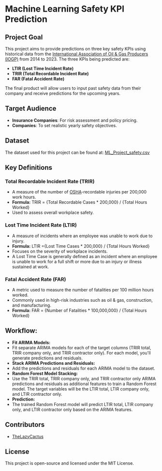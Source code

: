 # Machine Learning Safety KPI Prediction

## Project Goal
This project aims to provide predictions on three key safety KPIs using historical data from the [International Association of Oil & Gas Producers (IOGP)](w) from 2014 to 2023. The three KPIs being predicted are:

- **LTIR (Lost Time Incident Rate)**
- **TRIR (Total Recordable Incident Rate)**
- **FAR (Fatal Accident Rate)**

The final product will allow users to input past safety data from their company and receive predictions for the upcoming years.

## Target Audience
- **Insurance Companies**: For risk assessment and policy pricing.
- **Companies**: To set realistic yearly safety objectives.

## Dataset
The dataset used for this project can be found at:
[ML_Project_safety.csv](https://github.com/TheLazyCactus/ML_Project/blob/main/ML_Project_safety.csv)

## Key Definitions

### **Total Recordable Incident Rate (TRIR)**
- A measure of the number of [OSHA](w)-recordable injuries per 200,000 work hours.
- **Formula:**
   TRIR = {Total Recordable Cases *  200,000} / {Total Hours Worked}
- Used to assess overall workplace safety.

### **Lost Time Incident Rate (LTIR)**
- A measure of incidents where an employee was unable to work due to injury.
- **Formula:**
  LTIR ={Lost Time Cases *  200,000} / {Total Hours Worked}
- Focuses on the severity of workplace incidents.
- A Lost Time Case is generally defined as an incident where an employee is unable to work for a full shift or more due to an injury or illness sustained at work.

### **Fatal Accident Rate (FAR)**
- A metric used to measure the number of fatalities per 100 million hours worked.
- Commonly used in high-risk industries such as oil & gas, construction, and manufacturing.
- **Formula:**
  FAR = {Number of Fatalities *  100,000,000} / {Total Hours Worked}

## Workflow:
- **Fit ARIMA Models:**
- 
   Fit separate ARIMA models for each of the target columns (TRIR total, TRIR company only, and TRIR contractor only).
   For each model, you'll generate predictions and residuals.
- **Stack ARIMA Predictions and Residuals:**
- 
   Add the predictions and residuals for each ARIMA model to the dataset.
- **Random Forest Model Stacking:**
- 
   Use the TRIR total, TRIR company only, and TRIR contractor only ARIMA predictions and residuals as additional features to train a Random Forest model.
   The target variables will be the LTIR total, LTIR company only, and LTIR contractor only.
- **Prediction:**
- 
   The trained Random Forest model will predict LTIR total, LTIR company only, and LTIR contractor only based on the ARIMA features.



## Contributors
- [TheLazyCactus](https://github.com/TheLazyCactus)

## License
This project is open-source and licensed under the MIT License.

